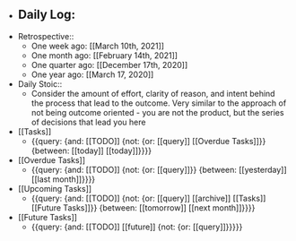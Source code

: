 - Daily Log:
    - 
- Retrospective::
    - One week ago: [[March 10th, 2021]]
    - One month ago: [[February 14th, 2021]]
    - One quarter ago: [[December 17th, 2020]]
    - One year ago: [[March 17, 2020]]
- Daily Stoic::
    - Consider the amount of effort, clarity of reason, and intent behind the process that lead to the outcome. Very similar to the approach of not being outcome oriented - you are not the product, but the series of decisions that lead you here
- [[Tasks]]
    - {{query: {and: [[TODO]] {not: {or: [[query]] [[Overdue Tasks]]}} {between: [[today]] [[today]]}}}}
- [[Overdue Tasks]]
    - {{query: {and: [[TODO]] {not: {or: [[query]]}} {between: [[yesterday]] [[last month]]}}}}
- [[Upcoming Tasks]]
    - {{query: {and: [[TODO]] {not: {or: [[query]] [[archive]] [[Tasks]] [[Future Tasks]]}} {between: [[tomorrow]] [[next month]]}}}}
- [[Future Tasks]]
    - {{query: {and: [[TODO]] [[future]] {not: {or: [[query]]}}}}}
